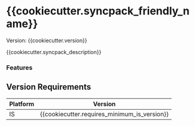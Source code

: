 # {{cookiecutter.syncpack_friendly_name}}
Version: {{cookiecutter.version}}

{{cookiecutter.syncpack_description}}

### Features

## Version Requirements
| Platform | Version |
| --- | --- |
| IS |  {{cookiecutter.requires_minimum_is_version}} |
